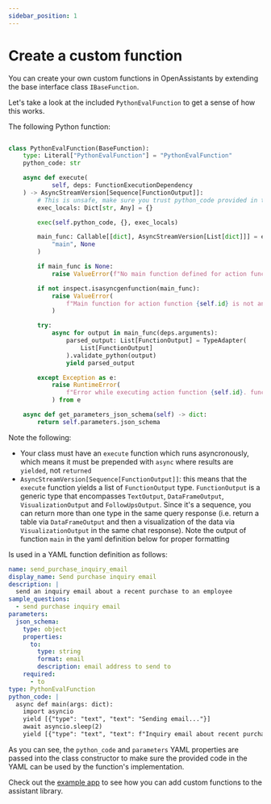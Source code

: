 ```yaml
---
sidebar_position: 1
---
```


# Create a custom function

You can create your own custom functions in OpenAssistants by extending the base interface class `IBaseFunction`.

Let's take a look at the included `PythonEvalFunction` to get a sense of how this works.

The following Python function:

```python

class PythonEvalFunction(BaseFunction):
    type: Literal["PythonEvalFunction"] = "PythonEvalFunction"
    python_code: str

    async def execute(
            self, deps: FunctionExecutionDependency
    ) -> AsyncStreamVersion[Sequence[FunctionOutput]]:
        # This is unsafe, make sure you trust python_code provided in the YAML
        exec_locals: Dict[str, Any] = {}

        exec(self.python_code, {}, exec_locals)

        main_func: Callable[[dict], AsyncStreamVersion[List[dict]]] = exec_locals.get(
            "main", None
        )

        if main_func is None:
            raise ValueError(f"No main function defined for action function: {self.id}")

        if not inspect.isasyncgenfunction(main_func):
            raise ValueError(
                f"Main function for action function {self.id} is not an async generator"
            )

        try:
            async for output in main_func(deps.arguments):
                parsed_output: List[FunctionOutput] = TypeAdapter(
                    List[FunctionOutput]
                ).validate_python(output)
                yield parsed_output

        except Exception as e:
            raise RuntimeError(
                f"Error while executing action function {self.id}. function raised: {e}"
            ) from e

    async def get_parameters_json_schema(self) -> dict:
        return self.parameters.json_schema
```

Note the following:

- Your class must have an `execute` function which runs asyncronously, which means it must be prepended with `async`
  where results are `yielded`, not `returned`
- `AsyncStreamVersion[Sequence[FunctionOutput]]`: this means that the `execute` function yields a list
  of `FunctionOutput` type. `FunctionOutput` is a generic type that
  encompasses `TextOutput`, `DataFrameOutput`, `VisualizationOutput` and `FollowUpsOutput`. Since it's a sequence, you
  can return more than one type in the same query response (i.e. return a table via `DataFrameOutput` and then a
  visualization of the data via `VisualizationOutput` in the same chat response). Note the output of function `main` in
  the yaml definition below for proper formatting

Is used in a YAML function definition as follows:

```yaml
name: send_purchase_inquiry_email
display_name: Send purchase inquiry email
description: |
  send an inquiry email about a recent purchase to an employee
sample_questions:
  - send purchase inquiry email
parameters:
  json_schema:
    type: object
    properties:
      to:
        type: string
        format: email
        description: email address to send to
    required:
      - to
type: PythonEvalFunction
python_code: |
  async def main(args: dict):
    import asyncio
    yield [{"type": "text", "text": "Sending email..."}]
    await asyncio.sleep(2)
    yield [{"type": "text", "text": f"Inquiry email about recent purchase sent to: {args.get('to')}"}]
```

As you can see, the `python_code` and `parameters` YAML properties are passed into the class constructor to make sure
the provided code in the YAML
can be used by the function's implementation.

Check out
the [example app](https://github.com/definitive-io/openassistants/blob/main/examples/fast-api-server/fast_api_server/main.py)
to see how you can add custom functions to the assistant library.
